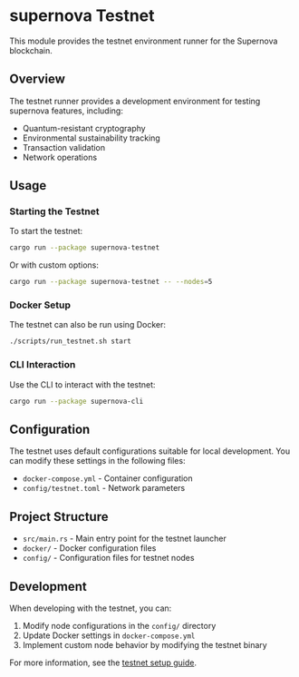 # supernova Testnet

This module provides the testnet environment runner for the Supernova blockchain.

## Overview

The testnet runner provides a development environment for testing supernova features, including:

- Quantum-resistant cryptography
- Environmental sustainability tracking
- Transaction validation
- Network operations

## Usage

### Starting the Testnet

To start the testnet:

```bash
cargo run --package supernova-testnet
```

Or with custom options:

```bash
cargo run --package supernova-testnet -- --nodes=5
```

### Docker Setup

The testnet can also be run using Docker:

```bash
./scripts/run_testnet.sh start
```

### CLI Interaction

Use the CLI to interact with the testnet:

```bash
cargo run --package supernova-cli
```

## Configuration

The testnet uses default configurations suitable for local development. You can modify these settings in the following files:

- `docker-compose.yml` - Container configuration
- `config/testnet.toml` - Network parameters

## Project Structure

- `src/main.rs` - Main entry point for the testnet launcher
- `docker/` - Docker configuration files
- `config/` - Configuration files for testnet nodes

## Development

When developing with the testnet, you can:

1. Modify node configurations in the `config/` directory
2. Update Docker settings in `docker-compose.yml`
3. Implement custom node behavior by modifying the testnet binary

For more information, see the [testnet setup guide](../TESTNET_SETUP.md). 